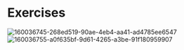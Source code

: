 # Exercises
![160036745-268ed519-90ae-4eb4-aa41-ad4785ee6547](https://user-images.githubusercontent.com/74465348/235138132-16fe22b5-1d3d-40c6-af67-f6122fe3784e.png)
![160036755-a0f635bf-9d61-4265-a3be-91f180959907](https://user-images.githubusercontent.com/74465348/235138124-cda89fa7-c387-4bde-8f2b-92c742e0ecb5.png)

